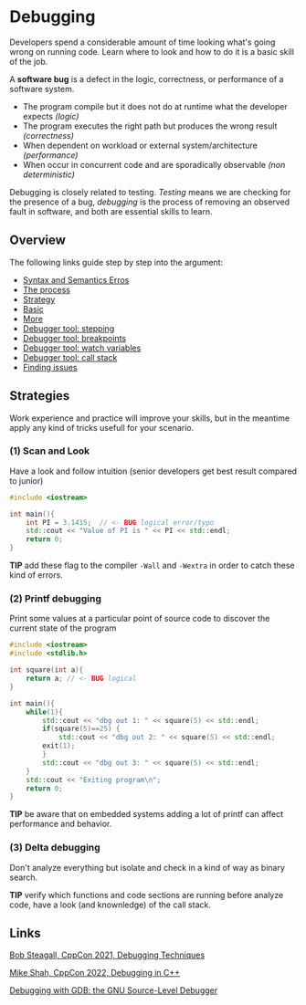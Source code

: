 # Debugging

Developers spend a considerable amount of time looking what's going wrong on running code. Learn where to look and how to do it is a basic skill of the job.

A **software bug** is a defect in the logic, correctness, or performance of a software system.

+ The program compile but it does not do at runtime what the developer expects *(logic)*
+ The program executes the right path but produces the wrong result *(correctness)*
+ When dependent on workload or external system/architecture *(performance)*
+ When occur in concurrent code and are sporadically observable *(non deterministic)*

Debugging is closely related to testing. *Testing* means we are checking for the presence of a bug, *debugging* is the process of removing an observed fault in software, and both are essential skills to learn.

## Overview

The following links guide step by step into the argument:

+ [Syntax and Semantics Erros](https://www.learncpp.com/cpp-tutorial/syntax-and-semantic-errors/)
+ [The process](https://www.learncpp.com/cpp-tutorial/the-debugging-process/)
+ [Strategy](https://www.learncpp.com/cpp-tutorial/a-strategy-for-debugging/)
+ [Basic](https://www.learncpp.com/cpp-tutorial/basic-debugging-tactics/)
+ [More](https://www.learncpp.com/cpp-tutorial/more-debugging-tactics/)
+ [Debugger tool: stepping](https://www.learncpp.com/cpp-tutorial/using-an-integrated-debugger-stepping/)
+ [Debugger tool: breakpoints](https://www.learncpp.com/cpp-tutorial/using-an-integrated-debugger-running-and-breakpoints/)
+ [Debugger tool: watch variables](https://www.learncpp.com/cpp-tutorial/using-an-integrated-debugger-watching-variables/)
+ [Debugger tool: call stack](https://www.learncpp.com/cpp-tutorial/using-an-integrated-debugger-the-call-stack/)
+ [Finding issues](https://www.learncpp.com/cpp-tutorial/finding-issues-before-they-become-problems/)

## Strategies

Work experience and practice will improve your skills, but in the meantime apply any kind of tricks usefull for your scenario.

### (1) Scan and Look

Have a look and follow intuition (senior developers get best result compared to junior)

```cpp
#include <iostream>

int main(){
    int PI = 3.1415;  // <- BUG logical error/typo
    std::cout << "Value of PI is " << PI << std::endl;
    return 0;
}
```

**TIP** add these flag to the compiler `-Wall` and `-Wextra` in order to catch these kind of errors.

### (2) Printf debugging

Print some values at a particular point of source code to discover the current state of the program

```cpp
#include <iostream>
#include <stdlib.h>

int square(int a){
    return a; // <- BUG logical
}

int main(){
    while(1){
        std::cout << "dbg out 1: " << square(5) << std::endl;
        if(square(5)==25) {
            std::cout << "dbg out 2: " << square(5) << std::endl;
	    exit(1);
        }
        std::cout << "dbg out 3: " << square(5) << std::endl;
    }
    std::cout << "Exiting program\n";
    return 0;
}
```

**TIP** be aware that on embedded systems adding a lot of printf can affect performance and behavior.

### (3) Delta debugging

Don't analyze everything but isolate and check in a kind of way as binary search.

**TIP** verify which functions and code sections are running before analyze code, have a look (and knownledge) of the call stack.

## Links

[Bob Steagall, CppCon 2021, Debugging Techniques](https://youtu.be/M7fV-eQwxrY)

[Mike Shah, CppCon 2022, Debugging in C++](https://youtu.be/YzIBwqWC6EM)

[Debugging with GDB: the GNU Source-Level Debugger](https://sourceware.org/gdb/current/onlinedocs/gdb.html/)
